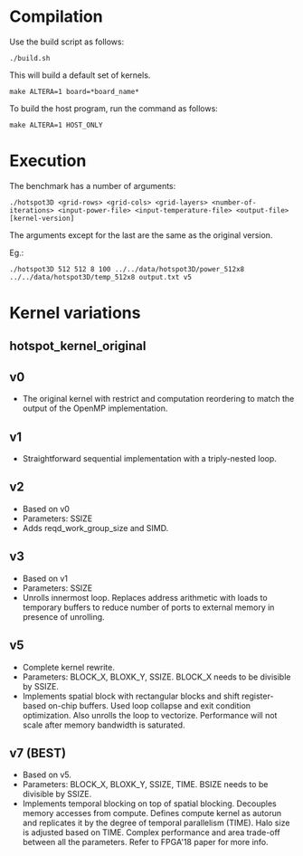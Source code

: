 # Compilation

Use the build script as follows:

```
./build.sh
```

This will build a default set of kernels.

```
make ALTERA=1 board=*board_name*
```

To build the host program, run the command as follows:

```
make ALTERA=1 HOST_ONLY
```

# Execution

The benchmark has a number of arguments:

```
./hotspot3D <grid-rows> <grid-cols> <grid-layers> <number-of-iterations> <input-power-file> <input-temperature-file> <output-file> [kernel-version]
```

The arguments except for the last are the same as the original version.

Eg.:

```
./hotspot3D 512 512 8 100 ../../data/hotspot3D/power_512x8 ../../data/hotspot3D/temp_512x8 output.txt v5
```

# Kernel variations

## hotspot_kernel_original

## v0

- The original kernel with restrict and computation reordering to
match the output of the OpenMP implementation.

## v1

- Straightforward sequential implementation with a triply-nested loop.

## v2

- Based on v0
- Parameters: SSIZE
- Adds reqd_work_group_size and SIMD.

## v3

- Based on v1
- Parameters: SSIZE
- Unrolls innermost loop. Replaces address arithmetic with loads to temporary
buffers to reduce number of ports to external memory in presence of unrolling.

## v5

- Complete kernel rewrite.
- Parameters: BLOCK_X, BLOXK_Y, SSIZE. BLOCK_X needs to be divisible by SSIZE.
- Implements spatial block with rectangular blocks and shift register-based
on-chip buffers. Used loop collapse and exit condition optimization. Also
unrolls the loop to vectorize. Performance will not scale after memory
bandwidth is saturated.

## v7 (BEST)

- Based on v5.
- Parameters: BLOCK_X, BLOXK_Y, SSIZE, TIME. BSIZE needs to be divisible by SSIZE.
- Implements temporal blocking on top of spatial blocking.
Decouples memory accesses from compute. Defines compute kernel as autorun and
replicates it by the degree of temporal parallelism (TIME). Halo size is adjusted
based on TIME. Complex performance and area trade-off between all the parameters.
Refer to FPGA'18 paper for more info.